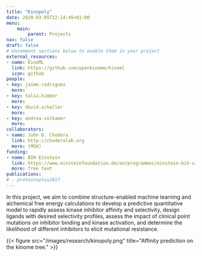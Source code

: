 ```yaml
---
title: "Kinopoly"
date: 2020-03-05T22:14:45+01:00
menu:
    main:
        parent: Projects
nav: false
draft: false
# Uncomment sections below to enable them in your project
external_resources:
- name: KinoML
  link: https://github.com/openkinome/kinoml
  icon: github
people:
- key: jaime.rodriguez
  more:
- key: talia.kimber
  more:
- key: david.schaller
  more:
- key: andrea.volkamer
  more:
collaborators:
- name: John D. Chodera
  link: http://choderalab.org
  more: (MSK)
funding:
- name: BIH Einstein
  link: https://www.einsteinfoundation.de/en/programmes/einstein-bih-visiting-fellow/
  more: free text
publications:
# - proteinsplus2017
---
```


In this project, we aim to combine structure-enabled machine learning and alchemical free energy calculations to develop a predictive quantitative model to rapidly assess kinase inhibitor affinity and selectivity, design ligands with desired selectivity profiles, assess the impact of clinical point mutations on inhibitor binding and kinase activation, and determine the likelihood of different inhibitors to elicit mutational resistance.

{{< figure src="/images/research/kinopoly.png" title="Affinity prediction on the kinome tree." >}}
